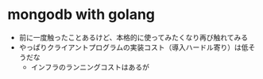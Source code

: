 # mongodb with golang

- 前に一度触ったことあるけど、本格的に使ってみたくなり再び触れてみる
- やっぱりクライアントプログラムの実装コスト（導入ハードル寄り）は低そうだな
  - インフラのランニングコストはあるが

